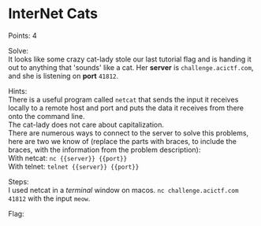 # InterNet Cats

Points: 4

Solve:\
It looks like some crazy cat-lady stole our last tutorial flag and is handing it out to anything that 'sounds' like a cat. Her **server** is `challenge.acictf.com`, and she is listening on **port** `41812`.


Hints:\
There is a useful program called `netcat` that sends the input it receives locally to a remote host and port and puts the data it receives from there onto the command line.\
The cat-lady does not care about capitalization.\
There are numerous ways to connect to the server to solve this problems, here are two we know of (replace the parts with braces, to include the braces, with the information from the problem description):\
With netcat: `nc {{server}} {{port}}`\
With telnet: `telnet {{server}} {{port}}`


Steps:\
I used netcat in a _terminal_ window on macos. `nc challenge.acictf.com 41812` with the input `meow`.

Flag: <!-- ACI{74bde9f9638deccf8ffd0d55a94} -->
